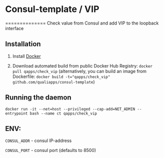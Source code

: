 # Consul-template / VIP
==============
Check value from Consul and add VIP to the loopback interface

Installation
--------------

1. Install [Docker](https://www.docker.com)

2. Download automated build from public Docker Hub Registry: `docker pull qapps/check_vip`
(alternatively, you can build an image from Dockerfile: `docker build -t="qapps/check_vip" github.com/qualiapps/consul-template`)

Running the daemon
-----------------

`docker run -it --net=host --privileged --cap-add=NET_ADMIN --entrypoint bash --name ct qapps/check_vip`

ENV:
-----------------

`CONSUL_ADDR` - consul IP-address

`CONSUL_PORT` - consul port (defaults to 8500)

